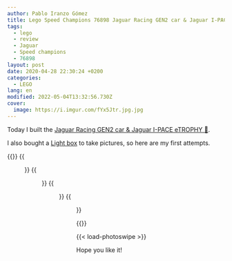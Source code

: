 ```yaml
---
author: Pablo Iranzo Gómez
title: Lego Speed Champions 76898 Jaguar Racing GEN2 car & Jaguar I-PACE eTROPHY
tags:
  - lego
  - review
  - Jaguar
  - Speed champions
  - 76898
layout: post
date: 2020-04-28 22:30:24 +0200
categories:
  - LEGO
lang: en
modified: 2022-05-04T13:32:56.730Z
cover:
  image: https://i.imgur.com/fYx5Jtr.jpg.jpg
---
```


Today I built the [Jaguar Racing GEN2 car & Jaguar I-PACE eTROPHY 🛒](https://www.amazon.es/dp/B07W5PXDYZ?tag=redken-21).

I also bought a [Light box](https://s.click.aliexpress.com/e/_bmC0MP) to take pictures, so here are my first attempts.

{{<gallery>}}
{{<figure src="https://i.imgur.com/B50sbObt.jpg" link="https://i.imgur.com/B50sbOb.jpg.jpg" alt="I-Pace front-side view" >}}
{{<figure src="https://i.imgur.com/fYx5Jtrt.jpg" link="https://i.imgur.com/fYx5Jtr.jpg.jpg" alt="Both vehicles front view" >}}
{{<figure src="https://i.imgur.com/KuB4tO6t.jpg" link="https://i.imgur.com/KuB4tO6.jpg.jpg" alt="Racing Gen2 front view #1" >}}
{{<figure src="https://i.imgur.com/vg9yZ9mt.jpg" link="https://i.imgur.com/vg9yZ9m.jpg.jpg" alt="Racing Gen2 front view #2" >}}

{{</gallery>}}

{{< load-photoswipe >}}

Hope you like it!
